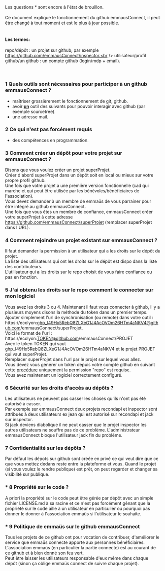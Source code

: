 Les questions * sont encore à l'état de brouillon.<br /><br />
Ce document explique le fonctionnement du github emmausConnect, il peut être changé à tout moment et est le plus à jour possible.
<br /><br />

#### Les termes:<br />
repo/dépôt : un projet sur github, par exemple https://github.com/emmausConnect/inspector.<br />
utilisateur/profil github/un github : un compte github (login/mdp + email).<br />
<br /><br />

### 1 Quels outils sont nécessaires pour participer à un github emmausConnect ?
* maîtriser grossièrement le fonctionnement de git, github.
* avoir [**un**](https://git-scm.com/downloads/guis) outil des suivants pour pouvoir interagir avec github (par exemple sourcetree).
* une adresse mail.

### 2 Ce qui n'est pas forcément requis
* des compétences en programmation.

### 3 Comment créer un dépôt pour votre projet sur emmausConnect ?
Disons que vous voulez créer un projet superProjet.<br />
Créer d'abord superProjet dans un dépôt soit en local ou mieux sur votre propre profil github.<br />
Une fois que votre projet a une première version fonctionnelle (cad qui marche et qui peut être utilisée par les bénévoles/bénéficiaires de l'association).<br />
Vous devez demander à un membre de emmaüs de vous parrainer pour être intégré au github emmausConnect.<br />
Une fois que vous êtes un membre de confiance, emmausConnect créer votre superProjet à cette adresse https://github.com/emmausConnect/superProjet (remplacer superProjet dans l'URL).<br />

### 4 Comment rejoindre un projet existant sur emmausConnect ?
Il faut demander la permission à un utilisateur qui a les droits sur le dépôt du projet.<br />
La liste des utilisateurs qui ont les droits sur le dépôt est dispo dans la liste des contributeurs.<br />
L'utilisateur qui a les droits sur le repo choisit de vous faire confiance ou pas en fonction.<br />

### 5 J'ai obtenu les droits sur le repo comment le connecter sur mon logiciel
Vous avez les droits 3 ou 4. Maintenant il faut vous connecter à github, il y a plusieurs moyens disons la méthode du token dans un premier temps.<br />
Ajouter simplement l'url de synchronisation (ou remote) dans votre outil : https://ecolyon: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@github.com/emmausConnect/superProjet.<br />
Voici le format de l'url : https://ecolyon:TOKEN@github.com/emmausConnect/PROJET<br />
Avec le token TOKEN qui vaut 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 et le projet PROJET qui vaut superProjet.<br />
Remplacer superProjet dans l'url par le projet sur lequel vous allez.<br />
Vous devez vous générer un token depuis votre compte github en suivant cette [procédure](https://docs.github.com/en/authentication/keeping-your-account-and-data-secure/creating-a-personal-access-token) uniquement la permission "repo" est requise.<br />
Vous avez maintenant un logiciel correctement configuré.

### 6 Sécurité sur les droits d'accès au dépôts ?
Les utilisateurs ne peuvent pas casser les choses qu'ils n'ont pas été autorisé à casser. <br />
Par exemple sur emmausConnect deux projets recondapi et inspector sont attribués à deux utilisateurs ex jean qui est autorisé sur recondapi et jack sur inspector.<br />
Si jack deviens diabolique il ne peut casser que le projet inspector les autres utilisateurs ne souffre pas de ce problème. L'administrateur emmausConnect bloque l'utilisateur jack fin du problème.

### 7 Confidentialité sur les dépôts ?
Par défaut les dépots sur github sont créée en privé ce qui veut dire que ce que vous mettez dedans reste entre la plateforme et vous. Quand le projet (si vous voulez le rendre publique) est prêt, on peut regarder et changer sa visibilité sur publique.

### * 8 Propriété sur le code ?
A priori la propriété sur le code peut être gérée par dépôt avec un simple fichier LICENSE.md à sa racine et ce n'est pas forcément gênant que la propriété sur le code aille à un utilisateur en particulier ou pourquoi pas donner le donner à l'association emmaüs si l'utilisateur le souhaite.

### * 9 Politique de emmaüs sur le github emmausConnect
Tous les projets de ce github ont pour vocation de contribuer, d'améliorer le service que emmaüs connecte apporte aux personnes bénéficiaires.<br />
L'association emmaüs (en particulier la partie connecte) est au courant de ce github et à bien donné son feu vert.<br />
Peut être laisser les utilisateurs responsable d'eux même dans chaque dépôt (sinon ça oblige emmaüs connect de suivre chaque projet).<br />
